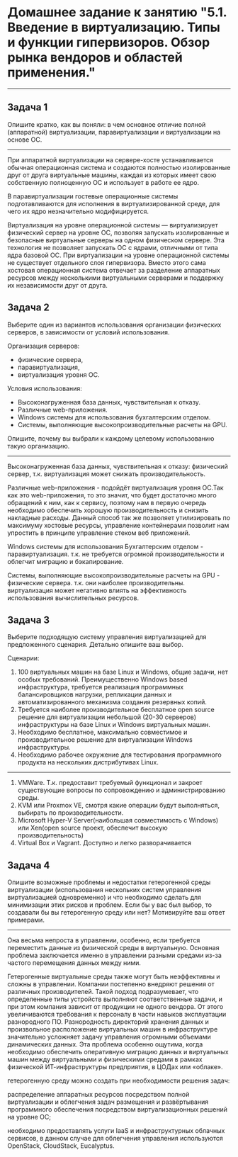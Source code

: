 # Домашнее задание к занятию "5.1. Введение в виртуализацию. Типы и функции гипервизоров. Обзор рынка вендоров и областей применения."

---

## Задача 1

Опишите кратко, как вы поняли: в чем основное отличие полной (аппаратной) виртуализации, паравиртуализации и виртуализации на основе ОС.

---

При аппаратной виртуализации на сервере-хосте устанавливается обычная операционная система и создаются полностью изолированные друг от друга виртуальные машины, каждая из которых имеет свою собственную полноценную ОС и использует в работе ее ядро.

В паравиртуализации гостевые операционные системы подготавливаются для исполнения в виртуализированной среде, для чего их ядро незначительно модифицируется.

Виртуализация на уровне операционной системы — виртуализирует физический сервер на уровне ОС, позволяя запускать изолированные и безопасные виртуальные серверы на одном физическом сервере. 
Эта технология не позволяет запускать ОС с ядрами, отличными от типа ядра базовой ОС. При виртуализации на уровне операционной системы не существует отдельного слоя гипервизора. 
Вместо этого сама хостовая операционная система отвечает за разделение аппаратных ресурсов между несколькими виртуальными серверами и поддержку их независимости друг от друга.

## Задача 2

Выберите один из вариантов использования организации физических серверов, в зависимости от условий использования.

Организация серверов:
- физические сервера,
- паравиртуализация,
- виртуализация уровня ОС.

Условия использования:
- Высоконагруженная база данных, чувствительная к отказу.
- Различные web-приложения.
- Windows системы для использования бухгалтерским отделом.
- Системы, выполняющие высокопроизводительные расчеты на GPU.

Опишите, почему вы выбрали к каждому целевому использованию такую организацию.

---

Высоконагруженная база данных, чувствительная к отказу: физический сервер, т.к. виртуализация может снижать производительность.

Различные web-приложения - подойдёт виртуализация уровня ОС.Так как это web-приложения, то это значит, что будет достаточно много обращений к ним, как к сервису, поэтому нам в первую очередь необходимо обеспечить хорошую производительность и снизить накладные расходы. Данный способ так же позволяет утилизировать по максимуму хостовые ресурсы, управление контейнерами позволит нам упростить в принципе управление стеком веб приложений.


Windows системы для использования Бухгалтерским отделом - паравиртуализация. т.к. не требуется огромной производительности и облегчит миграцию и бэкапирование.


Системы, выполняющие высокопроизводительные расчеты на GPU - физические сервера. т.к. они наиболее производительны. виртуализация может негативно влиять на эффективность использования вычислительных ресурсов.

## Задача 3

Выберите подходящую систему управления виртуализацией для предложенного сценария. Детально опишите ваш выбор.

Сценарии:

1. 100 виртуальных машин на базе Linux и Windows, общие задачи, нет особых требований. Преимущественно Windows based инфраструктура, требуется реализация программных балансировщиков нагрузки, репликации данных и автоматизированного механизма создания резервных копий.
2. Требуется наиболее производительное бесплатное open source решение для виртуализации небольшой (20-30 серверов) инфраструктуры на базе Linux и Windows виртуальных машин.
3. Необходимо бесплатное, максимально совместимое и производительное решение для виртуализации Windows инфраструктуры.
4. Необходимо рабочее окружение для тестирования программного продукта на нескольких дистрибутивах Linux.

---

1. VMWare. Т.к. предоставит требуемый функционал и закроет существующие вопросы по сопровождению и администрированию среды.
2. KVM или Proxmox VE, смотря какие операции будут выполняться, выбирать по производительности.
3. Microsoft Hyper-V Server(наибольшая совместимость с Windows) или Xen(open source проект, обеспечит высокую производительность)
4. Virtual Box и Vagrant. Доступно и легко разворачивается


## Задача 4

Опишите возможные проблемы и недостатки гетерогенной среды виртуализации (использования нескольких систем управления виртуализацией одновременно) и что необходимо сделать для минимизации этих рисков и проблем. Если бы у вас был выбор, то создавали бы вы гетерогенную среду или нет? Мотивируйте ваш ответ примерами.

---

Она весьма непроста в управлении, особенно, если требуется переместить данные из физической среды в виртуальную. Основная проблема заключается именно в управлении разными средами из-за частого перемещения данных между ними.

Гетерогенные виртуальные среды также могут быть неэффективны и сложны в управлении. Компании постепенно внедряют решения от различных производителей. Такой подход подразумевает, что определенные типы устройств выполняют соответственные задачи, и при этом компания зависит от продукции не одного вендора. От этого увеличиваются требования к персоналу в части навыков эксплуатации разнородного ПО.
Разнородность директорий хранения данных и произвольное расположение виртуальных машин в инфраструктуре значительно усложняет задачу управления огромными объемами динамических данных. Эта проблема особенно ощутима, когда необходимо обеспечить оперативную миграцию данных и виртуальных машин между виртуальными и физическими средами в рамках физической ИТ-инфраструктуры предприятия, в ЦОДах или «облаке».

гетерогенную среду можно создать при необходимости решения задач:

распределение аппаратных ресурсов посредством полной виртуализации и облегчения задач размещения и развёртывания программного обеспечения посредством виртуализационных решений на уровне ОС;

необходимо предоставлять услуги IaaS и инфраструктурных облачных сервисов, в данном случае для облегчения управления используются OpenStack, CloudStack, Eucalyptus.



